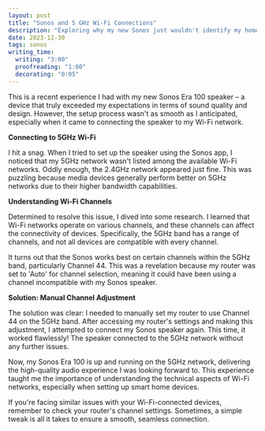 ```yaml
---
layout: post
title: "Sonos and 5 GHz Wi-Fi Connections"
description: "Exploring why my new Sonos just wouldn't identify my home Wi-Fi's 5GHz network."
date: 2023-12-30
tags: sonos
writing_time:
  writing: "3:00"
  proofreading: "1:00"
  decorating: "0:05"
---
```


This is a recent experience I had with my new Sonos Era 100 speaker – a device that truly exceeded my expectations in terms of sound quality and design. However, the setup process wasn't as smooth as I anticipated, especially when it came to connecting the speaker to my Wi-Fi network.

**Connecting to 5GHz Wi-Fi**

I hit a snag. When I tried to set up the speaker using the Sonos app, I noticed that my 5GHz network wasn't listed among the available Wi-Fi networks. Oddly enough, the 2.4GHz network appeared just fine. This was puzzling because media devices generally perform better on 5GHz networks due to their higher bandwidth capabilities.

**Understanding Wi-Fi Channels**

Determined to resolve this issue, I dived into some research. I learned that Wi-Fi networks operate on various channels, and these channels can affect the connectivity of devices. Specifically, the 5GHz band has a range of channels, and not all devices are compatible with every channel.

It turns out that the Sonos works best on certain channels within the 5GHz band, particularly Channel 44. This was a revelation because my router was set to 'Auto' for channel selection, meaning it could have been using a channel incompatible with my Sonos speaker.

**Solution: Manual Channel Adjustment**

The solution was clear: I needed to manually set my router to use Channel 44 on the 5GHz band. After accessing my router's settings and making this adjustment, I attempted to connect my Sonos speaker again. This time, it worked flawlessly! The speaker connected to the 5GHz network without any further issues.

Now, my Sonos Era 100 is up and running on the 5GHz network, delivering the high-quality audio experience I was looking forward to. This experience taught me the importance of understanding the technical aspects of Wi-Fi networks, especially when setting up smart home devices.

If you're facing similar issues with your Wi-Fi-connected devices, remember to check your router's channel settings. Sometimes, a simple tweak is all it takes to ensure a smooth, seamless connection.
